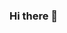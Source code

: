 ### Hi there 👋

<!--
**ARJID0CA2AE5FFE8A1CB9F04D30C3FEF34FA/ARJID0CA2AE5FFE8A1CB9F04D30C3FEF34FA** is a ✨ _special_ ✨ repository because its `README.md` (this file) appears on your GitHub profile.

Here are some ideas to get you started:

- 🔭 I’m currently working on ...
- 🌱 I’m currently learning ...
- 👯 I’m looking to collaborate on ...
- 🤔 I’m looking for help with ...
- 💬 Ask me about ...
- 📫 How to reach me: ...
- 😄 Pronouns: ...
- ⚡ Fun fact: ...
-->
